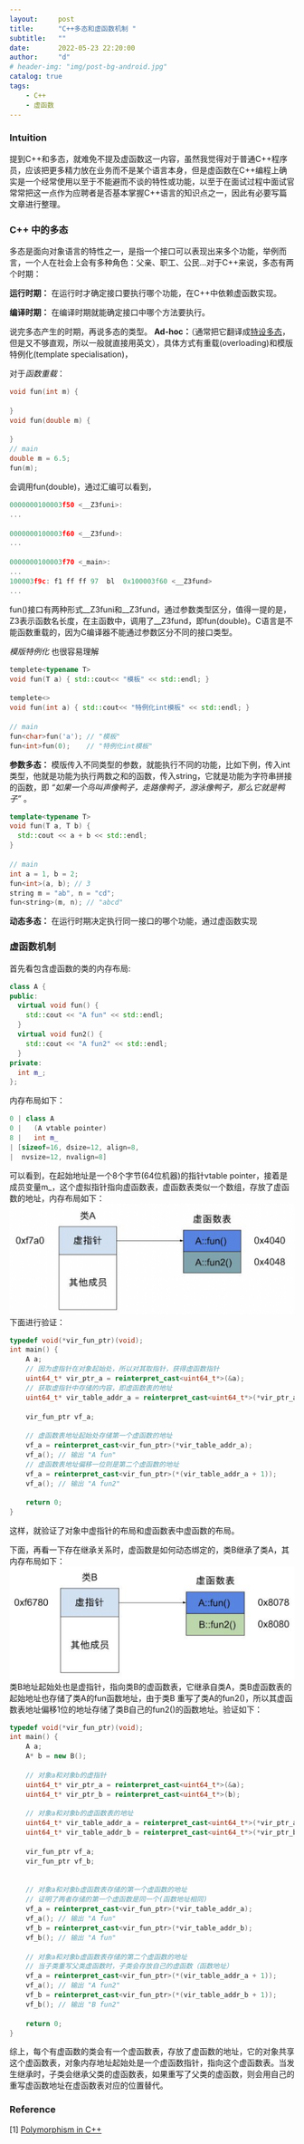 ```yaml
---
layout:     post
title:      "C++多态和虚函数机制 "
subtitle:   ""
date:       2022-05-23 22:20:00
author:     "d"
# header-img: "img/post-bg-android.jpg"
catalog: true
tags: 
    - C++
    - 虚函数
---
```


### Intuition

提到C++和多态，就难免不提及虚函数这一内容，虽然我觉得对于普通C++程序员，应该把更多精力放在业务而不是某个语言本身，但是虚函数在C++编程上确实是一个经常使用以至于不能避而不谈的特性或功能，以至于在面试过程中面试官常常把这一点作为应聘者是否基本掌握C++语言的知识点之一，因此有必要写篇文章进行整理。

### C++ 中的多态

多态是面向对象语言的特性之一，是指一个接口可以表现出来多个功能，举例而言，一个人在社会上会有多种角色：父亲、职工、公民...对于C++来说，多态有两个时期：

**运行时期：** 在运行时才确定接口要执行哪个功能，在C++中依赖虚函数实现。

**编译时期：** 在编译时期就能确定接口中哪个方法要执行。

说完多态产生的时期，再说多态的类型。
**Ad-hoc：**（通常把它翻译成[特设多态](https://zh.m.wikipedia.org/zh-hans/%E7%89%B9%E8%AE%BE%E5%A4%9A%E6%80%81)，但是又不够直观，所以一般就直接用英文），具体方式有重载(overloading)和模版特例化(template specialisation)，

对于*函数重载*：

```C++
void fun(int m) {
  
}
void fun(double m) {

}
// main
double m = 6.5;
fun(m);
```
会调用fun(double)，通过汇编可以看到，

```C++
0000000100003f50 <__Z3funi>:
...

0000000100003f60 <__Z3fund>:
...

0000000100003f70 <_main>:
...
100003f9c: f1 ff ff 97 	bl	0x100003f60 <__Z3fund>
...
```
fun()接口有两种形式__Z3funi和__Z3fund，通过参数类型区分，值得一提的是，Z3表示函数名长度，在主函数中，调用了__Z3fund，即fun(double)。C语言是不能函数重载的，因为C编译器不能通过参数区分不同的接口类型。

*模版特例化* 也很容易理解
```C++
templete<typename T>
void fun(T a) { std::cout<< "模板" << std::endl; }

templete<>
void fun(int a) { std::cout<< "特例化int模板" << std::endl; }

// main
fun<char>fun('a'); // "模板" 
fun<int>fun(0);    // "特例化int模板"
```

**参数多态：** 模版传入不同类型的参数，就能执行不同的功能，比如下例，传入int类型，他就是功能为执行两数之和的函数，传入string，它就是功能为字符串拼接的函数，即 *“如果一个鸟叫声像鸭子，走路像鸭子，游泳像鸭子，那么它就是鸭子”* 。
```C++
template<typename T>
void fun(T a, T b) {
  std::cout << a + b << std::endl;
}

// main
int a = 1, b = 2;
fun<int>(a, b); // 3
string m = "ab", n = "cd";
fun<string>(m, n); // "abcd"
```

**动态多态：** 在运行时期决定执行同一接口的哪个功能，通过虚函数实现
### 虚函数机制
首先看包含虚函数的类的内存布局:
```C++
class A {
public:
  virtual void fun() {
    std::cout << "A fun" << std::endl;
  }
  virtual void fun2() {
    std::cout << "A fun2" << std::endl;
  }
private:
  int m_;
};
```
内存布局如下：
```C++
0 | class A
0 |   (A vtable pointer)
8 |   int m_
| [sizeof=16, dsize=12, align=8,
|  nvsize=12, nvalign=8]
```
可以看到，在起始地址是一个8个字节(64位机器)的指针vtable pointer，接着是成员变量m_，这个虚拟指针指向虚函数表，虚函数表类似一个数组，存放了虚函数的地址，内存布局如下：
![img](/img/virtual_fun_1.png)
下面进行验证：
```C++
typedef void(*vir_fun_ptr)(void);
int main() {
    A a;
    // 因为虚指针在对象起始处，所以对其取指针，获得虚函数指针
    uint64_t* vir_ptr_a = reinterpret_cast<uint64_t*>(&a); 
    // 获取虚指针中存储的内容，即虚函数表的地址
    uint64_t* vir_table_addr_a = reinterpret_cast<uint64_t*>(*vir_ptr_a);

    vir_fun_ptr vf_a;

    // 虚函数表地址起始处存储第一个虚函数的地址
    vf_a = reinterpret_cast<vir_fun_ptr>(*vir_table_addr_a);
    vf_a(); // 输出 "A fun"
    // 虚函数表地址偏移一位则是第二个虚函数的地址
    vf_a = reinterpret_cast<vir_fun_ptr>(*(vir_table_addr_a + 1));
    vf_a(); // 输出 "A fun2"
    
    return 0;
}
```
这样，就验证了对象中虚指针的布局和虚函数表中虚函数的布局。

下面，再看一下存在继承关系时，虚函数是如何动态绑定的，类B继承了类A，其内存布局如下：
![img](/img/virtual_fun_2.png)
类B地址起始处也是虚指针，指向类B的虚函数表，它继承自类A，类B虚函数表的起始地址也存储了类A的fun函数地址，由于类B 重写了类A的fun2()，所以其虚函数表地址偏移1位的地址存储了类B自己的fun2()的函数地址。验证如下：
```C++
typedef void(*vir_fun_ptr)(void);
int main() {
    A a;
    A* b = new B();

    // 对象a和对象b的虚指针
    uint64_t* vir_ptr_a = reinterpret_cast<uint64_t*>(&a); 
    uint64_t* vir_ptr_b = reinterpret_cast<uint64_t*>(b); 

    // 对象a和对象b的虚函数表的地址
    uint64_t* vir_table_addr_a = reinterpret_cast<uint64_t*>(*vir_ptr_a);
    uint64_t* vir_table_addr_b = reinterpret_cast<uint64_t*>(*vir_ptr_b);

    vir_fun_ptr vf_a;
    vir_fun_ptr vf_b;


    // 对象a和对象b虚函数表存储的第一个虚函数的地址
    // 证明了两者存储的第一个虚函数是同一个(函数地址相同)
    vf_a = reinterpret_cast<vir_fun_ptr>(*vir_table_addr_a);
    vf_a(); // 输出 "A fun"
    vf_b = reinterpret_cast<vir_fun_ptr>(*vir_table_addr_b);
    vf_b(); // 输出 "A fun"

    // 对象a和对象b虚函数表存储的第二个虚函数的地址
    // 当子类重写父类虚函数时，子类会存放自己的虚函数（函数地址）
    vf_a = reinterpret_cast<vir_fun_ptr>(*(vir_table_addr_a + 1));
    vf_a(); // 输出 "A fun2"
    vf_b = reinterpret_cast<vir_fun_ptr>(*(vir_table_addr_b + 1));
    vf_b(); // 输出 "B fun2"
    
    return 0;
}
```
综上，每个有虚函数的类会有一个虚函数表，存放了虚函数的地址，它的对象共享这个虚函数表，对象内存地址起始处是一个虚函数指针，指向这个虚函数表。当发生继承时，子类会继承父类的虚函数表，如果重写了父类的虚函数，则会用自己的重写虚函数地址在虚函数表对应的位置替代。

### Reference
[1] [Polymorphism in C++](https://www.geeksforgeeks.org/polymorphism-in-c/)
